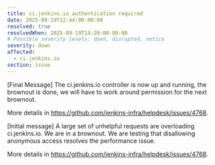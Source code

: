 ```yaml
---
title: ci.jenkins.io authentication required
date: 2025-09-19T12:44:00-00:00
resolved: true
resolvedWhen: 2025-09-19T14:20:00-00:00
# Possible severity levels: down, disrupted, notice
severity: down
affected:
  - ci.jenkins.io
section: issue
---
```


[Final Message]
The ci.jenkins.io controller is now up and running, the brownout is done, we will have to work around permission for the next brownout.

More details in <https://github.com/jenkins-infra/helpdesk/issues/4768>.

[Initial message]
A large set of unhelpful requests are overloading ci.jenkins.io.
We are in a brownout.
We are testing that disallowing anonymous access resolves the performance issue.

More details in <https://github.com/jenkins-infra/helpdesk/issues/4768>.
